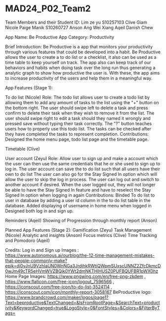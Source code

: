 # MAD24_P02_Team2

Team Members and their Student ID:
Lim ze yu S10257103
Clive Giam
Nicole Paige Manik S10260727
Anson Ang Wei Xiang
Aqeil Danish Chew

App Name: Be Productive
App Category: Productivity

Brief Introduction:
Be Productive is a app that monitors your productivity through various features that could be developed into a habit.
Be Productive allows the user to create a to do list or a checklist, it also can be used as a time table to keep yourself on track.
The app also can keep track of our behaviors and habits when doing task over the long run thus generating a analytic graph to show how productive the user is. 
With these, the app aims to increase productivity of the users and help them in a meaningful way.

App Features (Stage 1):

To do list (Nicole)
Role:
The todo list allows user to create a todo list by allowing them to add any amount of tasks to the list using the "+" button on the bottom right.
The user should swipe left to delete a task and press confirm to delete their task when they wish to remove it from the list.
The user should swipe right to edit a task should they named it wrongly and pressed save without typing their task correctly.
The "?" button teaches users how to properly use this todo list.
The tasks can be checked after they have completed the tasks to represent completion.
Contributions:
Designed the home menu page, todo list page and the timetable page.

Timetable (Clive)

User account (Zeyu)
Role:
Allow user to sign up and make a account which the user can then use the same credentials that he or she used to sign up to log in.
The user account can save the to do list such that all users have their own to do list
The user can also go for the Stay Signed In option which will allow the user to skip the log in process.
The user can log out and switch to another account if desired. When the user logged out, they will not longer be able to have the Stay Signed In feature and have to reselect the Stay Signed In option when logging in again
Contributions:
Binded To do list to user in database by adding a user id column in the to do list table in the database.
Added displaying of username in home menu when logged in
Designed both log in and sign up.

Reminders (Aqeil)
Showing of Progression through monthly report (Anson)

Planned App Features (Stage 2):
Gamification (Zeyu)
Task Management (Nicole)
Analytic and insights (Anson)
Focus metrics (Clive)
Time Tracking and Pomodoro (Aqeil)


Credits:
Log in and Sign up Images : 
https://www.autonomous.ai/ourblog/the-12-time-management-mistakes-that-people-commonly-make?epik=dj0yJnU9VzhIaUN0WnNGa3JrdjhkRWtiQWpmSUxscUNNZ2ZfcDkmcD0wJm49cTR5eHVmWVZBQjk0YWt2dmNKTHlHUSZ0PUFBQUFBR1pWX0hz
Home Page Images: 
https://www.pngwing.com/en/free-png-zkdem ,
https://www.flaticon.com/free-icon/logout_7596566 ,
https://iconscout.com/free-icon/to-do-list-3524114 ,
https://iconscout.com/icon/monthly-report-3058167
BeProductive logo:
https://www.brandcrowd.com/maker/logos/page1?Text=beproductive&TextChanged=&IsFromRootPage=&SearchText=productivity&KeywordChanged=true&LogoStyle=0&FontStyles=&Colors=&FilterByTags=
